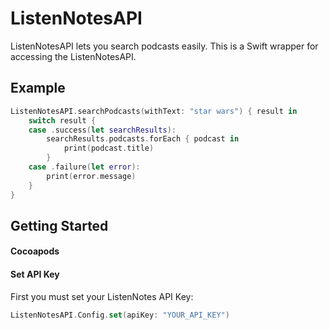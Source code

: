 # ListenNotesAPI
ListenNotesAPI lets you search podcasts easily. This is a Swift wrapper for accessing the ListenNotesAPI.

## Example

```swift
ListenNotesAPI.searchPodcasts(withText: "star wars") { result in
    switch result {
    case .success(let searchResults):
        searchResults.podcasts.forEach { podcast in
            print(podcast.title)
        }
    case .failure(let error):
        print(error.message)
    }
}
```

## Getting Started

#### Cocoapods


#### Set API Key
First you must set your ListenNotes API Key: 

```swift
ListenNotesAPI.Config.set(apiKey: "YOUR_API_KEY")
``` 
